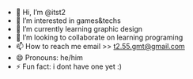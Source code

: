 - 👋 Hi, I’m @itst2
- 👀 I’m interested in games&techs
- 🌱 I’m currently learning graphic design
- 💞️ I’m looking to collaborate on learning programing
- 📫 How to reach me email >> t2.55.gmt@gmail.com
- 😄 Pronouns: he/him
- ⚡ Fun fact: i dont have one yet :)

<!---
itst2/itst2 is a ✨ special ✨ repository because its `README.md` (this file) appears on your GitHub profile.
You can click the Preview link to take a look at your changes.
--->
